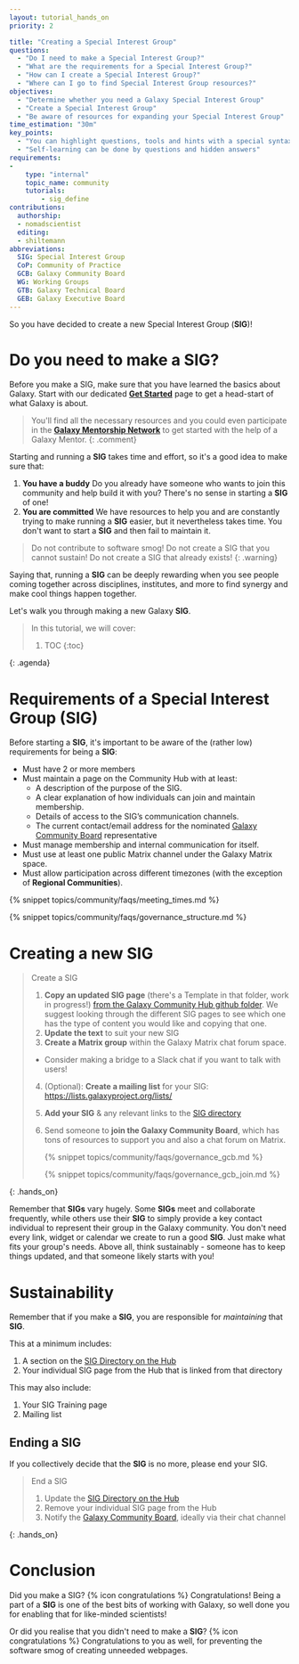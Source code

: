 ```yaml
---
layout: tutorial_hands_on
priority: 2

title: "Creating a Special Interest Group"
questions:
  - "Do I need to make a Special Interest Group?"
  - "What are the requirements for a Special Interest Group?"
  - "How can I create a Special Interest Group?"
  - "Where can I go to find Special Interest Group resources?"
objectives:
  - "Determine whether you need a Galaxy Special Interest Group"
  - "Create a Special Interest Group"
  - "Be aware of resources for expanding your Special Interest Group"
time_estimation: "30m"
key_points:
  - "You can highlight questions, tools and hints with a special syntax"
  - "Self-learning can be done by questions and hidden answers"
requirements:
-
    type: "internal"
    topic_name: community
    tutorials:
        - sig_define
contributions:
  authorship:
  - nomadscientist
  editing:
  - shiltemann
abbreviations:
  SIG: Special Interest Group
  CoP: Community of Practice
  GCB: Galaxy Community Board
  WG: Working Groups
  GTB: Galaxy Technical Board
  GEB: Galaxy Executive Board
---
```


So you have decided to create a new Special Interest Group (**SIG**)!

# Do you need to make a SIG?

Before you make a SIG, make sure that you have learned the basics about Galaxy. Start with our dedicated [**Get Started**](https://galaxyproject.org/get-started/) page to get a head-start of what Galaxy is about.

> <comment-title></comment-title>
> You'll find all the necessary resources and you could even participate in the [**Galaxy Mentorship Network**](https://galaxy-mentor-network.netlify.app/) to get started with the help of a Galaxy Mentor.
{: .comment}

Starting and running a **SIG** takes time and effort, so it's a good idea to make sure that:

 1. **You have a buddy** Do you already have someone who wants to join this community and help build it with you? There's no sense in starting a **SIG** of one!
 2. **You are committed** We have resources to help you and are constantly trying to make running a **SIG** easier, but it nevertheless takes time. You don't want to start a **SIG** and then fail to maintain it.

 > <warning-title>Do not contribute to software smog!</warning-title>
 > Do not create a SIG that you cannot sustain! Do not create a SIG that already exists!
 {: .warning}

Saying that, running a **SIG** can be deeply rewarding when you see people coming together across disciplines, institutes, and more to find synergy and make cool things happen together.

Let's walk you through making a new Galaxy **SIG**.

> <agenda-title></agenda-title>
>
> In this tutorial, we will cover:
>
> 1. TOC
> {:toc}
>
{: .agenda}

# Requirements of a Special Interest Group (SIG)

Before starting a **SIG**, it's important to be aware of the (rather low) requirements for being a **SIG**:

* Must have 2 or more members
* Must maintain a page on the Community Hub with at least:
  * A description of the purpose of the SIG.
  * A clear explanation of how individuals can join and maintain membership.
  * Details of access to the SIG’s communication channels.
  * The current contact/email address for the nominated [Galaxy Community Board](https://galaxyproject.org/community/governance/gcb/) representative
* Must manage membership and internal communication for itself.
* Must use at least one public Matrix channel under the Galaxy Matrix space.
* Must allow participation across different timezones (with the exception of **Regional Communities**).

{% snippet topics/community/faqs/meeting_times.md %}

{% snippet topics/community/faqs/governance_structure.md %}

# Creating a new SIG

> <hands-on-title>Create a SIG</hands-on-title>
>
> 1. **Copy an updated SIG page** (there's a Template in that folder, work in progress!) [from the Galaxy Community Hub github folder](https://github.com/galaxyproject/galaxy-hub/blob/master/content/community/sig/). We suggest looking through the different SIG pages to see which one has the type of content you would like and copying that one.
> 2. **Update the text** to suit your new SIG
> 3. **Create a Matrix group** within the Galaxy Matrix chat forum space.
>   - Consider making a bridge to a Slack chat if you want to talk with users!
> 4. (Optional): **Create a mailing list** for your SIG: https://lists.galaxyproject.org/lists/
> 5. **Add your SIG** & any relevant links to the [SIG directory](https://github.com/galaxyproject/galaxy-hub/blob/master/content/community/sig/index.md)
> 6. Send someone to **join the Galaxy Community Board**, which has tons of resources to support you and also a chat forum on Matrix.
>
>    {% snippet topics/community/faqs/governance_gcb.md %}
>
>    {% snippet topics/community/faqs/governance_gcb_join.md %}
>
{: .hands_on}

Remember that **SIGs** vary hugely. Some **SIGs** meet and collaborate frequently, while others use their **SIG** to simply provide a key contact individual to represent their group in the Galaxy community. You don't need every link, widget or calendar we create to run a good **SIG**. Just make what fits your group's needs. Above all, think sustainably - someone has to keep things updated, and that someone likely starts with you!

# Sustainability

Remember that if you make a **SIG**, you are responsible for *maintaining* that **SIG**.

This at a minimum includes:

1. A section on the [SIG Directory on the Hub](https://galaxyproject.org/community/sig/)
2. Your individual SIG page from the Hub that is linked from that directory

This may also include:
1. Your SIG Training page
2. Mailing list

## Ending a SIG

If you collectively decide that the **SIG** is no more, please end your SIG.

> <hands-on-title>End a SIG</hands-on-title>
>
> 1. Update the [SIG Directory on the Hub](https://galaxyproject.org/community/sig/)
> 2. Remove your individual SIG page from the Hub
> 3. Notify the [Galaxy Community Board](https://galaxyproject.org/community/governance/gcb/), ideally via their chat channel
>
{: .hands_on}

# Conclusion

Did you make a SIG? {% icon congratulations %} Congratulations! Being a part of a **SIG** is one of the best bits of working with Galaxy, so well done you for enabling that for like-minded scientists!

Or did you realise that you didn't need to make a **SIG**? {% icon congratulations %} Congratulations to you as well, for preventing the software smog of creating unneeded webpages.

